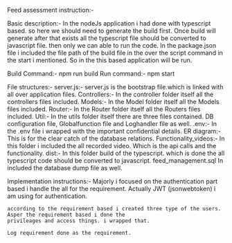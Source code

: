Feed assessment instruction:-

Basic description:-
   In the nodeJs application i had done with typescript based. so here we should need to generate the build first.
   Once build will generate after that exists all the typescript file should be converted to javascript file. then
   only we can able to run the code. In the package.json file i included the file path of the build file in the 
   over the script command in the start i mentioned. So in the this based application will be run.

   Build Command:-
                 npm run build
   Run command:-
                 npm start
                 
File structures:-
   server.js:-
       server.js is the bootstrap file.which is linked with all over application files.
   Controllers:-
       In the controller folder itself all the controllers files included.
    Models:- 
       In the Model folder itself all the Models files included.
    Router:-
       In the Router folder itself all the Routers files included.
    Util:-
       In the utils folder itself there are three files contained. DB configuration file, Globalfunction file
       and Loghandler file as well.
    .env:-
       In the .env file i wrapped with the important confidential details.
    ER diagram:-
       This is for the clear catch of the database relations.
    Functionality_videos:-
       In this folder i included the all recorded video. Which is the api calls and the functionality.
    dist:-
       In this folder build of the typescript. which is done the all typescript code should be converted to javascript.
    feed_management.sql
       In included the database dump file as well.

Implementation instructions:-
    Majorly i focused on the authentication part based i handle the all for the requirement.
    Actually JWT (jsonwebtoken) i am using for authentication.

    according to the requirement based i created three type of the users. Asper the requirement based i done the
    privileages and access things. i wrapped that.

    Log requirement done as the requirement.

    


    